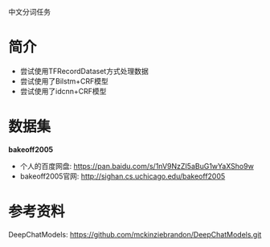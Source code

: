 中文分词任务

# 简介
- 尝试使用TFRecordDataset方式处理数据
- 尝试使用了Bilstm+CRF模型
- 尝试使用了idcnn+CRF模型


# 数据集
**bakeoff2005**

- 个人的百度网盘: https://pan.baidu.com/s/1nV9NzZI5aBuG1wYaXSho9w
- bakeoff2005官网: http://sighan.cs.uchicago.edu/bakeoff2005

# 参考资料
DeepChatModels: https://github.com/mckinziebrandon/DeepChatModels.git


